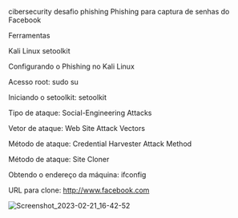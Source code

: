 cibersecurity desafio phishing
Phishing para captura de senhas do Facebook

Ferramentas

Kali Linux
setoolkit

Configurando o Phishing no Kali Linux

Acesso root: sudo su

Iniciando o setoolkit: setoolkit

Tipo de ataque: Social-Engineering Attacks

Vetor de ataque: Web Site Attack Vectors

Método de ataque: Credential Harvester Attack Method 

Método de ataque: Site Cloner

Obtendo o endereço da máquina: ifconfig

URL para clone: http://www.facebook.com

![Screenshot_2023-02-21_16-42-52](https://user-images.githubusercontent.com/112073927/220470193-dd493dfb-8b47-49bf-9267-5b9d9327b581.png)
